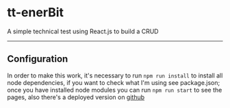 # tt-enerBit

A simple technical test using React.js to build a CRUD

---

## Configuration

In order to make this work, it's necessary to run `npm run install`
to install all node dependencies, if you want to check what I'm using
see package.json; once you have installed node modules you can run
`npm run start` to see the pages, also there's a deployed version
on [github](https://andresmpa.github.io/tt-enerBit/)